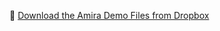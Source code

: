 📁 [Download the Amira Demo Files from Dropbox](https://www.dropbox.com/scl/fo/d15px50m22wwn83yjlgzp/AHmE7KN9LQnbTUGT2zKafng?rlkey=8pvbqapw8jbme20j6rm46uxxr&st=pb55fwma&dl=0)
